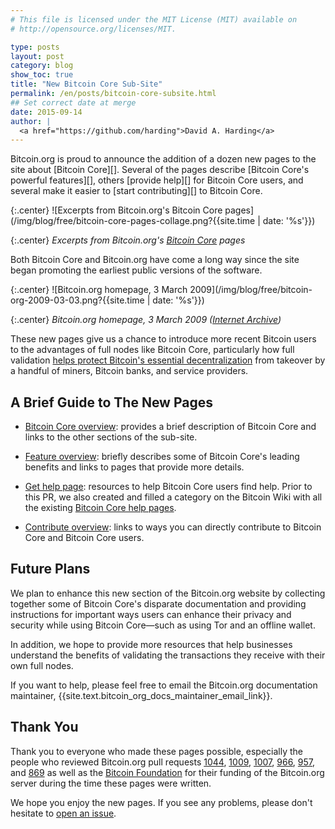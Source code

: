 ```yaml
---
# This file is licensed under the MIT License (MIT) available on
# http://opensource.org/licenses/MIT.

type: posts
layout: post
category: blog
show_toc: true
title: "New Bitcoin Core Sub-Site"
permalink: /en/posts/bitcoin-core-subsite.html
## Set correct date at merge
date: 2015-09-14
author: |
  <a href="https://github.com/harding">David A. Harding</a>
---
```


<div class="post-content" markdown="1">
Bitcoin.org is proud to announce the addition of a dozen new pages to
the site about [Bitcoin Core][].  Several of the pages describe [Bitcoin
Core's powerful features][], others [provide help][] for Bitcoin Core
users, and several make it easier to [start contributing][] to
Bitcoin Core.

{:.center}
![Excerpts from Bitcoin.org's Bitcoin Core pages](/img/blog/free/bitcoin-core-pages-collage.png?{{site.time | date: '%s'}})

{:.center}
*Excerpts from Bitcoin.org's <a href="/en/bitcoin-core/">Bitcoin Core</a> pages*

Both Bitcoin Core and Bitcoin.org have come a long way since the site
began promoting the earliest public versions of the software.

{:.center}
![Bitcoin.org homepage, 3 March 2009](/img/blog/free/bitcoin-org-2009-03-03.png?{{site.time | date: '%s'}})

{:.center}
*Bitcoin.org homepage, 3 March 2009 ([Internet Archive][])*

These new pages give us a chance to introduce more recent Bitcoin users
to the advantages of full nodes like Bitcoin Core, particularly how full
validation [helps protect Bitcoin's essential decentralization][] from
takeover by a handful of miners, Bitcoin banks, and service providers.
</div>

<div class="toccontent-block boxexpand expanded" markdown="1">

## A Brief Guide to The New Pages

- [Bitcoin Core overview][]: provides a brief description of Bitcoin
  Core and links to the other sections of the sub-site.

- [Feature overview][]: briefly describes some of Bitcoin Core's
  leading benefits and links to pages that provide more details.

- [Get help page][]: resources to help Bitcoin Core users find help.
  Prior to this PR, we also created and filled a category on the Bitcoin
  Wiki with all the existing [Bitcoin Core help pages][].

- [Contribute overview][]: links to ways you can directly contribute to
  Bitcoin Core and Bitcoin Core users.
</div>

<div class="toccontent-block boxexpand expanded" markdown="1">

## Future Plans

We plan to enhance this new section of the Bitcoin.org website by
collecting together some of Bitcoin Core's disparate documentation and
providing instructions for important ways users can enhance their privacy and
security while using Bitcoin Core—such as using Tor and an offline
wallet.

In addition, we hope to provide more resources that help businesses
understand the benefits of validating the transactions they receive with
their own full nodes.

If you want to help, please feel free to email the Bitcoin.org
documentation maintainer,
{{site.text.bitcoin_org_docs_maintainer_email_link}}.
</div>

<div class="toccontent-block boxexpand expanded" markdown="1">

## Thank You

Thank you to everyone who made these pages possible, especially the
people who reviewed Bitcoin.org pull requests [1044][],
[1009][], [1007][], [966][], [957][], and [869][] as well as the
[Bitcoin Foundation][] for their funding of the Bitcoin.org server
during the time these pages were written.

We hope you enjoy the new pages.  If you see any problems, please don't
hesitate to [open an issue][].

[Bitcoin Core]: /en/bitcoin-core/
[Bitcoin Core's powerful features]: /en/bitcoin-core/features/
[provide help]: /en/bitcoin-core/help
[start contributing]: /en/bitcoin-core/contribute/
[Internet Archive]: https://web.archive.org/web/20090303195936/http://bitcoin.org/
[helps protect Bitcoin's essential decentralization]: /en/bitcoin-core/features/validation#help-protect-decentralization
[bitcoin core overview]: /en/bitcoin-core/
[feature overview]: /en/bitcoin-core/features/
[get help page]: /en/bitcoin-core/help
[Bitcoin Core help pages]: https://en.bitcoin.it/wiki/Category:Bitcoin_Core_documentation
[contribute overview]: /en/bitcoin-core/contribute/
[1044]: https://github.com/bitcoin-dot-org/bitcoin.org/pull/1044
[1009]: https://github.com/bitcoin-dot-org/bitcoin.org/pull/1009
[1007]: https://github.com/bitcoin-dot-org/bitcoin.org/pull/1007
[966]: https://github.com/bitcoin-dot-org/bitcoin.org/pull/966
[957]: https://github.com/bitcoin-dot-org/bitcoin.org/pull/957
[869]: https://github.com/bitcoin-dot-org/bitcoin.org/pull/869
[Bitcoin Foundation]: https://bitcoinfoundation.org/
[open an issue]: https://github.com/bitcoin-dot-org/bitcoin.org/issues/new
</div>